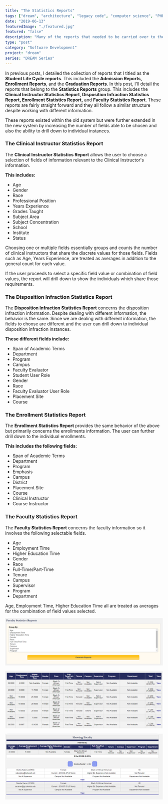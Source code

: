 ```yaml
---
title: "The Statistics Reports"
tags: ["dream", "architecture", "legacy code", "computer science", "PHP", "MySQL", "jQuery", "LAMP"]
date: "2019-06-13"
featuredImage: "./featured.jpg"
featured: "false"
description: "Many of the reports that needed to be carried over to the new assessment system could be described as the Statistical Reports. These reports are responsible for generating statistical information for many of the entities residing within the assessment system such as Clinical Instructors, Faculty, Enrollments, and even Disposition Infractions."
type: "post"
category: "Software Development"
project: "dream"
series: "DREAM Series"
---
```


In previous posts, I detailed the collection of reports that I titled as the **Student Life Cycle reports**. This included the **Admission Reports, Enrollment Reports**, and the **Graduation Reports**. In this post, I'll detail the reports that belong to the **Statistics Reports** group. This includes the **Clinical Instructor Statistics Report, Disposition Infraction Statistics Report, Enrollment Statistics Report,** and **Faculty Statistics Report**. These reports are fairly straight forward and they all follow a similar structure despite working with different information.

These reports existed within the old system but were further extended in the new system by increasing the number of fields able to be chosen and also the ability to drill down to individual instances.

### The Clinical Instructor Statistics Report

The **Clinical Instructor Statistics Report** allows the user to choose a selection of fields of information relevant to the Clinical Instructor's information.

**This includes:**

- Age
- Gender
- Race
- Professional Position
- Years Experience
- Grades Taught
- Subject Area
- Subject Concentration
- School
- Institute
- Status

Choosing one or multiple fields essentially groups and counts the number of clinical instructors that share the discrete values for those fields. Fields such as Age, Years Experience, are treated as averages in addition to the general count for each value.

If the user proceeds to select a specific field value or combination of field values, the report will drill down to show the individuals which share those requirements. 

### The Disposition Infraction Statistics Report

The **Disposition Infraction Statistics Report** concerns the disposition infraction information. Despite dealing with different information, the behavior is the same. Since we are dealing with different information, the fields to choose are different and the user can drill down to individual disposition infraction instances.

**These different fields include:**

- Span of Academic Terms
- Department
- Program
- Campus
- Faculty Evaluator
- Student User Role
- Gender
- Race
- Faculty Evaluator User Role
- Placement Site
- Course

### The Enrollment Statistics Report

The **Enrollment Statistics Report** provides the same behavior of the above but primarily concerns the enrollments information.  The user can further drill down to the individual enrollments.

**This includes the following fields:**

- Span of Academic Terms
- Department
- Program
- Emphasis
- Campus
- District
- Placement Site
- Course
- Clinical Instructor
- Course Instructor

### The Faculty Statistics Report

The **Faculty Statistics Report** concerns the faculty information so it involves the following selectable fields.

- Age
- Employment Time
- Higher Education Time
- Gender
- Race
- Full-Time/Part-Time
- Tenure
- Campus
- Supervisor
- Program
- Department

Age, Employment Time, Higher Education Time all are treated as averages for the combination of field values selected.

![Faculty Statistics Report Selection](./img_1.jpg)

![Faculty Statistics Report](./img_2.jpg)

![Faculty Statistics Detailed Report](./img_3.jpg)
